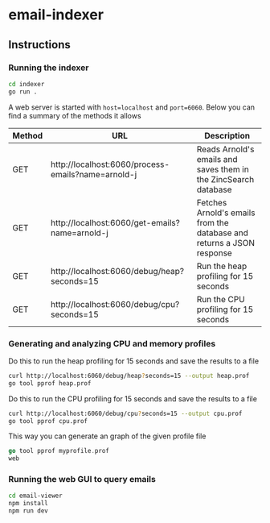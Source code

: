 # email-indexer

## Instructions

### Running the indexer

```bash
cd indexer
go run .
```
A web server is started with `host=localhost` and `port=6060`. Below you can find a summary of the methods it allows

| Method | URL | Description |
| - | - | - |
| GET | http://localhost:6060/process-emails?name=arnold-j | Reads Arnold's emails and saves them in the ZincSearch database |
| GET | http://localhost:6060/get-emails?name=arnold-j | Fetches Arnold's emails from the database and returns a JSON response |
| GET | http://localhost:6060/debug/heap?seconds=15 | Run the heap profiling for 15 seconds |
| GET | http://localhost:6060/debug/cpu?seconds=15 | Run the CPU profiling for 15 seconds |


### Generating and analyzing CPU and memory profiles

Do this to run the heap profiling for 15 seconds and save the results to a file

```bash
curl http://localhost:6060/debug/heap?seconds=15 --output heap.prof
go tool pprof heap.prof
```

Do this to run the CPU profiling for 15 seconds and save the results to a file

```bash
curl http://localhost:6060/debug/cpu?seconds=15 --output cpu.prof
go tool pprof cpu.prof
```

This way you can generate an graph of the given profile file
```go
go tool pprof myprofile.prof
web
```

### Running the web GUI to query emails

```bash
cd email-viewer
npm install
npm run dev
```
